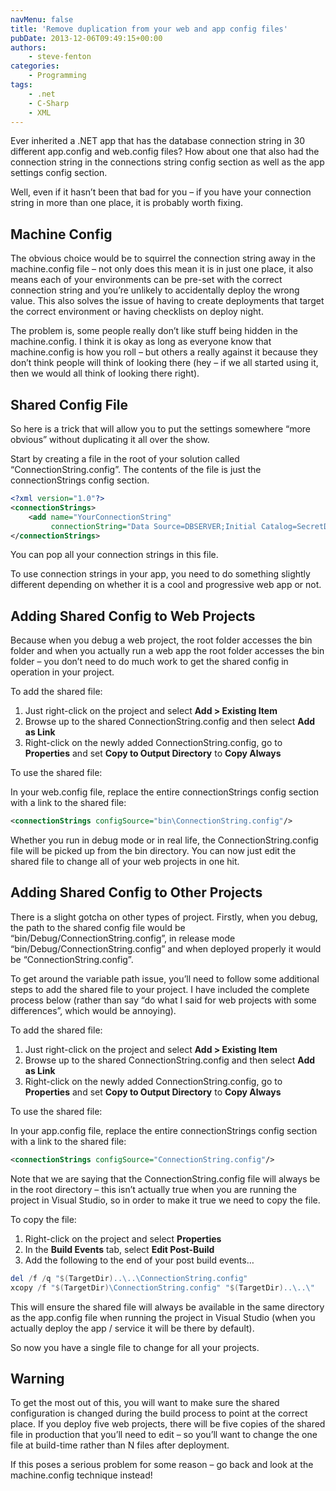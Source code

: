 ```yaml
---
navMenu: false
title: 'Remove duplication from your web and app config files'
pubDate: 2013-12-06T09:49:15+00:00
authors:
    - steve-fenton
categories:
    - Programming
tags:
    - .net
    - C-Sharp
    - XML
---
```


Ever inherited a .NET app that has the database connection string in 30 different app.config and web.config files? How about one that also had the connection string in the connections string config section as well as the app settings config section.

Well, even if it hasn’t been that bad for you – if you have your connection string in more than one place, it is probably worth fixing.

## Machine Config

The obvious choice would be to squirrel the connection string away in the machine.config file – not only does this mean it is in just one place, it also means each of your environments can be pre-set with the correct connection string and you’re unlikely to accidentally deploy the wrong value. This also solves the issue of having to create deployments that target the correct environment or having checklists on deploy night.

The problem is, some people really don’t like stuff being hidden in the machine.config. I think it is okay as long as everyone know that machine.config is how you roll – but others a really against it because they don’t think people will think of looking there (hey – if we all started using it, then we would all think of looking there right).

## Shared Config File

So here is a trick that will allow you to put the settings somewhere “more obvious” without duplicating it all over the show.

Start by creating a file in the root of your solution called “ConnectionString.config”. The contents of the file is just the connectionStrings config section.

```xml
<?xml version="1.0"?>
<connectionStrings>
    <add name="YourConnectionString" 
         connectionString="Data Source=DBSERVER;Initial Catalog=SecretDataStore;integrated security=sspi"/>
</connectionStrings>
```

You can pop all your connection strings in this file.

To use connection strings in your app, you need to do something slightly different depending on whether it is a cool and progressive web app or not.

## Adding Shared Config to Web Projects

Because when you debug a web project, the root folder accesses the bin folder and when you actually run a web app the root folder accesses the bin folder – you don’t need to do much work to get the shared config in operation in your project.

To add the shared file:

1. Just right-click on the project and select **Add > Existing Item**
2. Browse up to the shared ConnectionString.config and then select **Add as Link**
3. Right-click on the newly added ConnectionString.config, go to **Properties** and set **Copy to Output Directory** to **Copy Always**

To use the shared file:

In your web.config file, replace the entire connectionStrings config section with a link to the shared file:

```xml
<connectionStrings configSource="bin\ConnectionString.config"/>
```

Whether you run in debug mode or in real life, the ConnectionString.config file will be picked up from the bin directory. You can now just edit the shared file to change all of your web projects in one hit.

## Adding Shared Config to Other Projects

There is a slight gotcha on other types of project. Firstly, when you debug, the path to the shared config file would be “bin/Debug/ConnectionString.config”, in release mode “bin/Debug/ConnectionString.config” and when deployed properly it would be “ConnectionString.config”.

To get around the variable path issue, you’ll need to follow some additional steps to add the shared file to your project. I have included the complete process below (rather than say “do what I said for web projects with some differences”, which would be annoying).

To add the shared file:

1. Just right-click on the project and select **Add > Existing Item**
2. Browse up to the shared ConnectionString.config and then select **Add as Link**
3. Right-click on the newly added ConnectionString.config, go to **Properties** and set **Copy to Output Directory** to **Copy Always**

To use the shared file:

In your app.config file, replace the entire connectionStrings config section with a link to the shared file:

```xml
<connectionStrings configSource="ConnectionString.config"/>
```

Note that we are saying that the ConnectionString.config file will always be in the root directory – this isn’t actually true when you are running the project in Visual Studio, so in order to make it true we need to copy the file.

To copy the file:

1. Right-click on the project and select **Properties**
2. In the **Build Events** tab, select **Edit Post-Build**
3. Add the following to the end of your post build events…

```powershell
del /f /q "$(TargetDir)..\..\ConnectionString.config"
xcopy /f "$(TargetDir)\ConnectionString.config" "$(TargetDir)..\..\"
```

This will ensure the shared file will always be available in the same directory as the app.config file when running the project in Visual Studio (when you actually deploy the app / service it will be there by default).

So now you have a single file to change for all your projects.

## Warning

To get the most out of this, you will want to make sure the shared configuration is changed during the build process to point at the correct place. If you deploy five web projects, there will be five copies of the shared file in production that you’ll need to edit – so you’ll want to change the one file at build-time rather than N files after deployment.

If this poses a serious problem for some reason – go back and look at the machine.config technique instead!